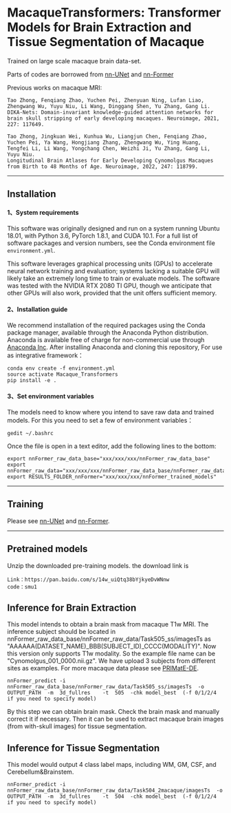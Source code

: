 # MacaqueTransformers: Transformer Models for Brain Extraction and Tissue Segmentation of Macaque
Trained on large scale macaque brain data-set.

Parts of codes are borrowed from [nn-UNet](https://github.com/MIC-DKFZ/nnUNet) and [nn-Former](https://github.com/282857341/nnFormer)

Previous works on macaque MRI:
```
Tao Zhong, Fenqiang Zhao, Yuchen Pei, Zhenyuan Ning, Lufan Liao, Zhengwang Wu, Yuyu Niu, Li Wang, Dinggang Shen, Yu Zhang, Gang Li. 
DIKA-Nets: Domain-invariant knowledge-guided attention networks for brain skull stripping of early developing macaques. Neuroimage, 2021, 227: 117649. 

Tao Zhong, Jingkuan Wei, Kunhua Wu, Liangjun Chen, Fenqiang Zhao, Yuchen Pei, Ya Wang, Hongjiang Zhang, Zhengwang Wu, Ying Huang, Tengfei Li, Li Wang, Yongchang Chen, Weizhi Ji, Yu Zhang, Gang Li, Yuyu Niu. 
Longitudinal Brain Atlases for Early Developing Cynomolgus Macaques from Birth to 48 Months of Age. Neuroimage, 2022, 247: 118799.
```
---
## Installation
#### 1、System requirements
This software was originally designed and run on a system running Ubuntu 18.01, with Python 3.6, PyTorch 1.8.1, and CUDA 10.1. For a full list of software packages and version numbers, see the Conda environment file `environment.yml`. 

This software leverages graphical processing units (GPUs) to accelerate neural network training and evaluation; systems lacking a suitable GPU will likely take an extremely long time to train or evaluate models. The software was tested with the NVIDIA RTX 2080 TI GPU, though we anticipate that other GPUs will also work, provided that the unit offers sufficient memory. 

#### 2、Installation guide

We recommend installation of the required packages using the Conda package manager, available through the Anaconda Python distribution. Anaconda is available free of charge for non-commercial use through [Anaconda Inc](https://www.anaconda.com/products/individual). After installing Anaconda and cloning this repository, For use as integrative framework：
```
conda env create -f environment.yml
source activate Macaque_Transformers
pip install -e .
```

#### 3、Set environment variables

The models need to know where you intend to save raw data and trained models. For this you need to set a few of environment variables：
```
gedit ~/.bashrc
```
Once the file is open in a text editor, add the following lines to the bottom:
```
export nnFormer_raw_data_base="xxx/xxx/xxx/nnFormer_raw_data_base"
export nnFormer_raw_data="xxx/xxx/xxx/nnFormer_raw_data_base/nnFormer_raw_data"
export RESULTS_FOLDER_nnFormer="xxx/xxx/xxx/nnFormer_trained_models"
```

---

## Training
Please see [nn-UNet](https://github.com/MIC-DKFZ/nnUNet) and [nn-Former](https://github.com/282857341/nnFormer).


---
## Pretrained models
Unzip the downloaded pre-training models.
the download link is 
```
Link：https://pan.baidu.com/s/14w_uiQtq38bYjkyeDvWNnw 
code：smu1
```


## Inference for Brain Extraction
This model intends to obtain a brain mask from macaque T1w MRI.
The inference subject should be located in nnFormer_raw_data_base/nnFormer_raw_data/Task505_ss/imagesTs as "AAAAAA(DATASET_NAME)_BBB(SUBJECT_ID)_CCCC(MODALITY)".
Now this version only supports T1w modality. So the example file name can be "Cynomolgus_001_0000.nii.gz". We have upload 3 subjects from different sites as examples. For more macaque data please see [PRIMatE-DE](http://fcon_1000.projects.nitrc.org/indi/PRIMEdownloads.html).

```
nnFormer_predict -i nnFormer_raw_data_base/nnFormer_raw_data/Task505_ss/imagesTs  -o  OUTPUT_PATH  -m  3d_fullres    -t  505  -chk model_best  (-f 0/1/2/4 if you need to specify model)
```
By this step we can obtain brain mask. Check the brain mask and manually correct it if necessary. Then it can be used to extract macaque brain images (from with-skull images) for tissue segmentation.
## Inference for Tissue Segmentation
This model would output 4 class label maps, including WM, GM, CSF, and Cerebellum&Brainstem.
```
nnFormer_predict -i nnFormer_raw_data_base/nnFormer_raw_data/Task504_2macaque/imagesTs  -o  OUTPUT_PATH  -m  3d_fullres    -t  504  -chk model_best  (-f 0/1/2/4 if you need to specify model)
```


